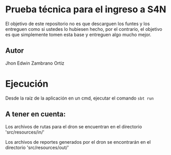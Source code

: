 # Prueba técnica para el ingreso a S4N

El objetivo de este repositorio no es que descarguen los funtes y los entreguen como si ustedes lo hubiesen hecho,
por el contrario, el objetivo es que simplemente tomen esta base y entreguen algo mucho mejor.

## Autor

Jhon Edwin Zambrano Ortiz

# Ejecución

Desde la raíz de la aplicación en un cmd, ejecutar el comando `sbt run`

## A tener en cuenta:

Los archivos de rutas para el dron se encuentran en el directorio 'src/resources/in/'

Los archivos de reportes generados por el dron se encontrarán en el directorio 'src/resources/out/'